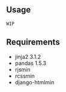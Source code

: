 ## Usage
```
WIP
```

## Requirements
* jinja2 3.1.2
* pandas 1.5.3
* rjsmin
* rcssmin
* django-htmlmin
